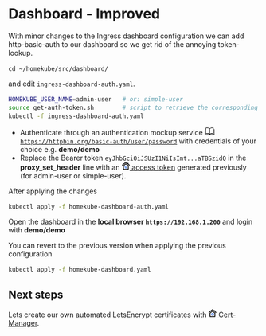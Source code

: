 # Dashboard - Improved

With minor changes to the Ingress dashboard configuration we can add http-basic-auth to our dashboard
so we get rid of the annoying token-lookup.

`cd ~/homekube/src/dashboard/`

and edit `ingress-dashboard-auth.yaml`.  

```bash
HOMEKUBE_USER_NAME=admin-user   # or: simple-user
source get-auth-token.sh        # script to retrieve the corresponding secret
kubectl -f ingress-dashboard-auth.yaml
```

- Authenticate through an authentication mockup service 
[![](images/ico/book_16.png) `https://httpbin.org/basic-auth/user/password`](https://httpbin.org) 
with credentials of your choice e.g. **demo/demo**
- Replace the Bearer token `eyJhbGciOiJSUzI1NiIsImt...aTBSzidQ` 
 in the **proxy_set_header** line with an [![](images/ico/color/homekube_16.png) access token](dashboard.md)  generated previously (for admin-user or simple-user).

After applying the changes

```bash
kubectl apply -f homekube-dashboard-auth.yaml
```

Open the dashboard in the **local browser `https://192.168.1.200`** and login with **demo/demo**  

You can revert to the previous version when applying the previous configuration

```bash
kubectl apply -f homekube-dashboard.yaml
```

## Next steps

Lets create our own automated LetsEncrypt certificates with
[![](images/ico/color/homekube_16.png) Cert-Manager](cert-manager.md). 
